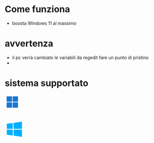# Come funziona
- boosta Windows 11 al massimo 

# avvertenza 
- il pc verrà cambiato le variabili da regedit fare un punto di pristino 
-
# sistema supportato
[![Windows 11 Logo](win11/icons8-windows-11-48.png)](https://link_di_destinazione)
##
[![Windows 11 Logo](win10/icons8-windows-10-61.png)](https://link_di_destinazione)
